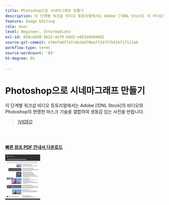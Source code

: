 ```yaml
---
title: Photoshop으로 시네마그래프 만들기
description: 이 단계별 워크숍 비디오 튜토리얼에서는 Adobe [!DNL Stock] 의 비디오와 Photoshop의 유용한 마스크 기술을 결합하여 살아있는 사진을 만듭니다
feature: Image Editing
role: User
level: Beginner, Intermediate
exl-id: 858cdd40-5b23-4ef9-bdd3-e663d4d94002
source-git-commit: e39efe0f7afc4e3e970ea7f2df57b51bf17123a6
workflow-type: tm+mt
source-wordcount: '63'
ht-degree: 0%

---
```


# Photoshop으로 시네마그래프 만들기

이 단계별 워크샵 비디오 튜토리얼에서는 Adobe [!DNL Stock]의 비디오와 Photoshop의 현명한 마스크 기술을 결합하여 생동감 있는 사진을 만듭니다.

>[!VIDEO](https://video.tv.adobe.com/v/3410690?hidetitle=true&captions=kor)

<br> 

[**빠른 참조 PDF 안내서 다운로드**](../quick-reference/CreatingCinemagraphswithPhotoshop.pdf)

[![빠른 참조 가이드의 첫 페이지 이미지](assets/CreatingCinemagraphswithPhotoshopPage1.png)](../quick-reference/CreatingCinemagraphswithPhotoshop.pdf)
